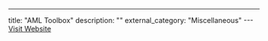 ---
title: "AML Toolbox"
description: ""
external_category: "Miscellaneous"
---[Visit Website](https://start.me/p/rxeRqr/aml-toolbox)

